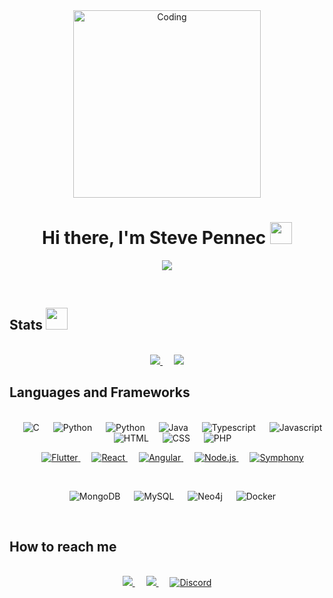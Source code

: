 <div align="center">
  <img align="center" alt="Coding" width="300" src="https://cdn.dribbble.com/users/1277312/screenshots/14733298/media/39b1045e593737587dd60e42c8422d1f.gif" >
</div>

<h1 align="center">
  Hi there, I'm Steve Pennec 
  <img src="https://media.giphy.com/media/hvRJCLFzcasrR4ia7z/giphy.gif" width="35">
</h1>
<p align="center">
  <a href="https://github.com/DenverCoder1/readme-typing-svg">
    <img src="https://readme-typing-svg.herokuapp.com?font=Time+New+Roman&color=cyan&size=25&center=true&vCenter=true&width=600&height=100&lines=Computer+science+student;Firmware+and+Software+Developer;Future+Software+Engineer;IT+Passionned">
  </a>
</p>

<br/>

## Stats <img src="https://media.giphy.com/media/iY8CRBdQXODJSCERIr/giphy.gif" width="35">

<br/>

<div align="center">

<a href="https://github.com/PennecStv">
  	<img src="https://github-readme-stats.vercel.app/api/top-langs/?username=PennecStv&theme=github_dark&layout=compact&show_icons=true&hide_border=true" />
</a>
&emsp;
<a href="https://github.com/PennecStv">
	<img src="https://github-readme-stats.vercel.app/api?username=PennecStv&theme=github_dark&show_icons=true&hide_border=true&count_private=true&rank_icon=github" />
</a>
</div> 

## Languages and Frameworks

<br/>

<div align="center">
  &emsp; 
   <img alt="C" src="https://img.shields.io/badge/C%20-%232370ED.svg?style=for-the-badge&logo=c&logoColor=white"> 
   &emsp;
    <img alt="Python" src="https://img.shields.io/badge/Python%20-%2314354C.svg?style=for-the-badge&logo=python&logoColor=white"/>
   &emsp;
    <img alt="Python" src="https://img.shields.io/badge/Dart-0175C2?style=for-the-badge&logo=dart&logoColor=white"/>
   &emsp;
    <img alt="Java" src="https://img.shields.io/badge/Java-ED8B00?style=for-the-badge&logo=openjdk&logoColor=white"/>
    &emsp;
    <img alt="Typescript" src="https://img.shields.io/badge/TypeScript-007ACC?style=for-the-badge&logo=typescript&logoColor=white"/>
   &emsp;
    <img alt="Javascript" src="https://img.shields.io/badge/JavaScript%20-%23F7DF1E.svg?style=for-the-badge&logo=javascript&logoColor=black"/>
   &emsp;
    <img alt="HTML" src="https://img.shields.io/badge/HTML5-E34F26?style=for-the-badge&logo=html5&logoColor=white"/>
   &emsp;
    <img alt="CSS" src="https://img.shields.io/badge/CSS3-1572B6?style=for-the-badge&logo=css3&logoColor=white"/>
   &emsp;
    <img alt="PHP" src="https://img.shields.io/badge/PHP-777BB4?style=for-the-badge&logo=php&logoColor=white"/>

  <br>

  &emsp;
  <a href="https://flutter.dev/" target="_blank"> 
     <img alt="Flutter" src="https://img.shields.io/badge/Flutter-02569B?style=for-the-badge&logo=flutter&logoColor=white">
   </a>
   &emsp;
  <a href="https://fr.legacy.reactjs.org/" target="_blank"> 
     <img alt="React" src="https://img.shields.io/badge/React-20232A?style=for-the-badge&logo=react&logoColor=61DAFB">
   </a>
   &emsp;
  <a href="https://angular.io/" target="_blank"> 
     <img alt="Angular" src="https://img.shields.io/badge/Angular-DD0031?style=for-the-badge&logo=angular&logoColor=white">
   </a>
   &emsp;
  <a href="https://nodejs.org/" target="_blank"> 
     <img alt="Node.js" src="https://img.shields.io/badge/Node.js-43853D?style=for-the-badge&logo=node.js&logoColor=white">
   </a>
   &emsp;
  <a href="https://symfony.com/" target="_blank"> 
     <img alt="Symphony" src="https://img.shields.io/badge/Symfony-000000?style=for-the-badge&logo=Symfony&logoColor=white">
   </a>

  <br>

   &emsp;
    <img alt="MongoDB" src="https://img.shields.io/badge/MongoDB-4EA94B?style=for-the-badge&logo=mongodb&logoColor=white"/>
   &emsp;
    <img alt="MySQL" src="https://img.shields.io/badge/MySQL-005C84?style=for-the-badge&logo=mysql&logoColor=white"/>
   &emsp;
    <img alt="Neo4j" src="https://img.shields.io/badge/Neo4j-018bff?style=for-the-badge&logo=neo4j&logoColor=white"/>
   &emsp;
    <img alt="Docker" src="https://img.shields.io/badge/Docker-2CA5E0?style=for-the-badge&logo=docker&logoColor=white"/>
</div>

<br/>

## How to reach me

<br/>

<div align="center">
  <a href="https://www.linkedin.com/in/steve-pennec/" target="blank">
    <img src="https://img.shields.io/badge/LinkedIn-0077B5?style=for-the-badge&logo=linkedin&logoColor=white"/>
  </a>
  &emsp;
  <a href="mailto: stevepennec@gmail.com">
   <img src="https://img.shields.io/badge/Gmail-D14836?style=for-the-badge&logo=gmail&logoColor=white"/>
  </a>
  &emsp;
  <a href="https://discord.com/" target="blank">
    <img alt="Discord" src="https://img.shields.io/badge/dibosan-5865F2?style=for-the-badge&logo=discord&logoColor=white"/>
    </a>
</div>


